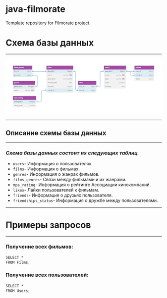 # java-filmorate
Template repository for Filmorate project.

# Схема базы данных 
***
![text](filmorate.png)
***

## Описание схемы базы данных
***
### ***Схема базы данных состоит их следующих таблиц***
* `users`- Информация о пользователях.
* `films`- Информация о фильмах.
* `genres`- Информация о жанрах фильмов.
* `films_genres`- Связи между фильмами и их жанрами.
* `mpa_rating`- Информация о рейтинге Ассоциации кинокомпаний.
* `likes`- Лайки пользователей к фильмам.
* `friends`- Информация о друзьях пользователя.
* `friendships_status`- Информация о дружбе между пользователями.
***

# Примеры запросов
***
### Получение всех фильмов:
```
SELECT *
FROM Films;
```

### Получение всех пользователей:
```
SELECT * 
FROM Users;
```